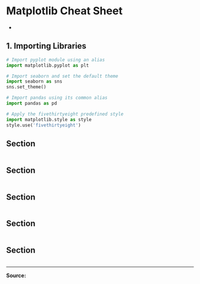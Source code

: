 # Matplotlib Cheat Sheet

* []()


## 1. Importing Libraries
```python
# Import pyplot module using an alias
import matplotlib.pyplot as plt

# Import seaborn and set the default theme
import seaborn as sns
sns.set_theme()

# Import pandas using its common alias
import pandas as pd

# Apply the fivethirtyeight predefined style
import matplotlib.style as style
style.use('fivethirtyeight')
```


## Section

```python

```


## Section

```python

```


## Section

```python

```


## Section

```python

```


## Section

```python

```

---

__Source: []()__